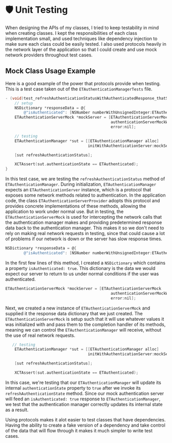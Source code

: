 # 🛡 Unit Testing

When designing the APIs of my classes, I tried to keep testability in mind when creating classes. I kept the responsibilities of each class implementation small, and used techniques like dependency injection to make sure each class could be easily tested. I also used protocols heavily in the network layer of the application so that I could create and use mock network providers throughout test cases.

## Mock Class Usage Example

Here is a good example of the power that protocols provide when testing. This is a test case taken out of the `ETAuthenticationManagerTests` file.

```Objective-C
- (void)test_refreshAuthenticationStatusWithAuthenticatedResponse_thatStateIsSetToAuthenticated {
    // setup
    NSDictionary *responseData = @{
        @"isAuthenticated": [NSNumber numberWithUnsignedInteger:ETAuthenticated]};
    ETAuthenticationServerMock *mockServer = [ETAuthenticationServerMock
                                              authenticationServerMockWithCompletionHandlerData:responseData
                                              error:nil];

    // testing
    ETAuthenticationManager *sut = [[ETAuthenticationManager alloc]
                                    initWithAuthenticationServer:mockServer];

    [sut refreshAuthenticationStatus];

    XCTAssert(sut.authenticationState == ETAuthenticated);
}
```

In this test case, we are testing the `refreshAuthenticationStatus` method of `ETAuthenticationManager`. During initialization, `ETAuthenticationManager` expects an `ETAuthenticationServer` instance, which is a protocol that exposes some network methods related to authentication. In the application code, the class `ETAuthenticationServerProvider` adopts this protocol and provides concrete implementations of these methods, allowing the application to work under normal use. But in testing, the `ETAuthenticationServerMock` is used for intercepting the network calls that the authentication manager makes and providing predetermined response data back to the authentication manager. This makes it so we don't need to rely on making real network requests in testing, since that could cause a lot of problems if our network is down or the server has slow response times.

```Objective-C
NSDictionary *responseData = @{
        @"isAuthenticated": [NSNumber numberWithUnsignedInteger:ETAuthenticated]};
```

In the first few lines of this method, I created a `NSDictionary` which contains a property `isAuthenticated: true`. This dictionary is the data we would expect our server to return to us under normal conditions if the user was authenticated.

```Objective-C
ETAuthenticationServerMock *mockServer = [ETAuthenticationServerMock
                                              authenticationServerMockWithCompletionHandlerData:responseData
                                              error:nil];
```

Next, we created a new instance of `ETAuthenticationServerMock` and supplied it the response data dictionary that we just created. The `ETAuthenticationServerMock` is setup such that it will use whatever values it was initialized with and pass them to the completion handler of its methods, meaning we can control the `ETAuthenticationManager` will receive, without the use of real network requests.

```Objective-C
   // testing
    ETAuthenticationManager *sut = [[ETAuthenticationManager alloc]
                                    initWithAuthenticationServer:mockServer];

    [sut refreshAuthenticationStatus];

    XCTAssert(sut.authenticationState == ETAuthenticated);
```

In this case, we're testing that our `ETAuthenticationManager` will update its internal `authenticationState` property to `true` after we invoke its `refreshAuthenticationState` method. Since our mock authentication server will feed an `isAuthenticated: true` response to `ETAuthenticationManager`, we test that the authentication manager correctly updates its internal state as a result.

Using protocols makes it alot easier to test classes that have dependencies. Having the ability to create a fake version of a dependency and take control of the data that will flow through it makes it much simpler to write test cases.
